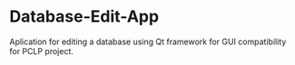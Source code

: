 # Database-Edit-App

Aplication for editing a database using Qt framework for GUI compatibility for PCLP project.